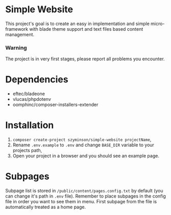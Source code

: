 # Simple Website
This project's goal is to create an easy in implementation and simple micro-framework with blade theme support and text files based content management. 
### Warning
The project is in very first stages, please report all problems you encounter.
# Dependencies
- eftec/bladeone
- vlucas/phpdotenv
- oomphinc/composer-installers-extender


# Installation
1. `composer create-project szyminson/simple-website projectName`,
2. Rename `.env.example` to `.env` and change `BASE_DIR` variable to your projects path,
3. Open your project in a browser and you should see an example page.

# Subpages
Subpage list is stored in `/public/content/pages.config.txt` by default (you can change it's path in `.env` file). Remember to place subpages in the config file in order you want to see them in menu. First subpage from the file is automatically treated as a home page.

